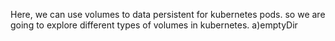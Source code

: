 Here, we can use volumes to data persistent for kubernetes pods. so we are going to explore different types of volumes in kubernetes.
a)emptyDir
